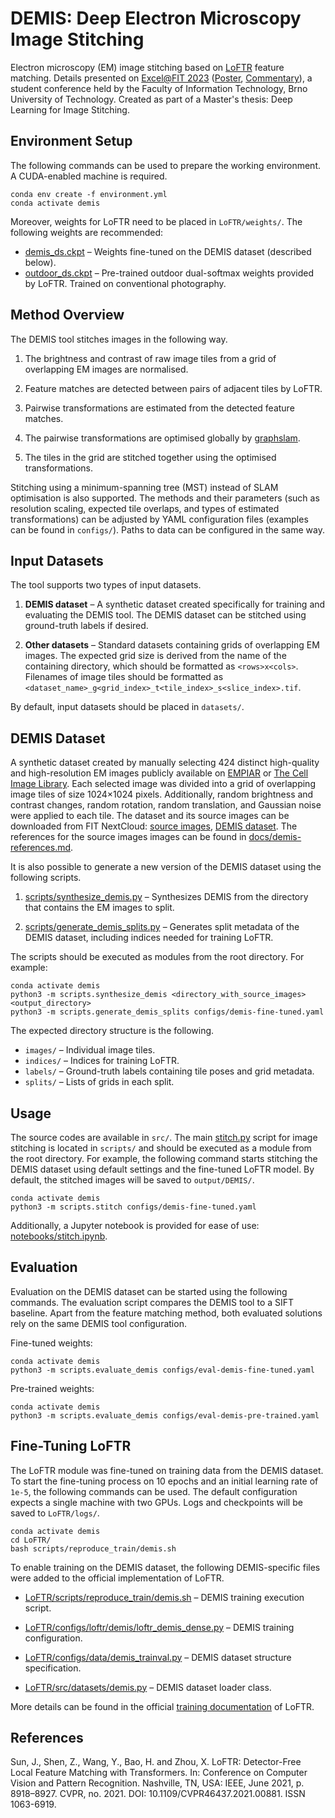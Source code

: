 # DEMIS: Deep Electron Microscopy Image Stitching

Electron microscopy (EM) image stitching based on [LoFTR](https://github.com/zju3dv/LoFTR)
feature matching. Details presented on [Excel@FIT 2023](https://excel.fit.vutbr.cz/)
([Poster](https://excel.fit.vutbr.cz/submissions/2023/015/15_poster.pdf),
[Commentary](https://excel.fit.vutbr.cz/submissions/2023/015/15.pdf)), a student
conference held by the Faculty of Information Technology, Brno University of Technology.
Created as part of a Master's thesis: Deep Learning for Image Stitching.

## Environment Setup

The following commands can be used to prepare the working environment. A CUDA-enabled
machine is required.

```
conda env create -f environment.yml
conda activate demis
```

Moreover, weights for LoFTR need to be placed in `LoFTR/weights/`. The following
weights are recommended:

  - [demis_ds.ckpt](https://drive.google.com/file/d/1HYnYKTxnAA5g7Tizk0Ney_Jeq_VoJYUu/view?usp=sharing)
    &ndash; Weights fine-tuned on the DEMIS dataset (described below).
  - [outdoor_ds.ckpt](https://drive.google.com/file/d/1M-VD35-qdB5Iw-AtbDBCKC7hPolFW9UY/view?usp=sharing)
    &ndash; Pre-trained outdoor dual-softmax weights provided by LoFTR. Trained
    on conventional photography.

## Method Overview

The DEMIS tool stitches images in the following way.

  1. The brightness and contrast of raw image tiles from a grid of overlapping
     EM images are normalised.
  
  2. Feature matches are detected between pairs of adjacent tiles by LoFTR.
  
  3. Pairwise transformations are estimated from the detected feature matches.
  
  4. The pairwise transformations are optimised globally by
     [graphslam](https://github.com/JeffLIrion/python-graphslam/).
  
  5. The tiles in the grid are stitched together using the optimised transformations.

Stitching using a minimum-spanning tree (MST) instead of SLAM optimisation is also
supported. The methods and their parameters (such as resolution scaling, expected tile
overlaps, and types of estimated transformations) can be adjusted by YAML configuration
files (examples can be found in `configs/`). Paths to data can be configured in the
same way.

## Input Datasets

The tool supports two types of input datasets.
  
  1. **DEMIS dataset** &ndash; A synthetic dataset created specifically for training and
  evaluating the DEMIS tool. The DEMIS dataset can be stitched using ground-truth labels
  if desired.
  
  2. **Other datasets** &ndash; Standard datasets containing grids of overlapping EM images.
  The expected grid size is derived from the name of the containing directory, which
  should be formatted as `<rows>x<cols>`. Filenames of image tiles should be formatted
  as `<dataset_name>_g<grid_index>_t<tile_index>_s<slice_index>.tif`.

By default, input datasets should be placed in `datasets/`.

## DEMIS Dataset

A synthetic dataset created by manually selecting 424 distinct high-quality and
high-resolution EM images publicly available on [EMPIAR](https://www.ebi.ac.uk/empiar/)
or [The Cell Image Library](http://www.cellimagelibrary.org/). Each selected image was
divided into a grid of overlapping image tiles of size 1024&times;1024 pixels. Additionally,
random brightness and contrast changes, random rotation, random translation, and Gaussian
noise were applied to each tile. The dataset and its source images can be downloaded
from FIT NextCloud: [source images](https://nextcloud.fit.vutbr.cz/s/773XXbQdYBGKxKH),
[DEMIS dataset](https://nextcloud.fit.vutbr.cz/s/R3GAr2JcSQFeyi6). The references for
the source images images can be found in [docs/demis-references.md](docs/demis-references.md).

It is also possible to generate a new version of the DEMIS dataset using the following
scripts.

  1. [scripts/synthesize_demis.py](scripts/synthesize_demis.py) &ndash; Synthesizes DEMIS
  from the directory that contains the EM images to split.
  
  2. [scripts/generate_demis_splits.py](scripts/generate_demis_splits.py) &ndash; Generates
  split metadata of the DEMIS dataset, including indices needed for training LoFTR.

The scripts should be executed as modules from the root directory. For example:

```
conda activate demis
python3 -m scripts.synthesize_demis <directory_with_source_images> <output_directory>
python3 -m scripts.generate_demis_splits configs/demis-fine-tuned.yaml
```

The expected directory structure is the following.

  - `images/` &ndash; Individual image tiles.
  - `indices/` &ndash; Indices for training LoFTR.
  - `labels/` &ndash; Ground-truth labels containing tile poses and grid metadata.
  - `splits/` &ndash; Lists of grids in each split.

## Usage

The source codes are available in `src/`. The main [stitch.py](scripts/stitch.py) script
for image stitching is located in `scripts/` and should be executed as a module from
the root directory. For example, the following command starts stitching the DEMIS dataset
using default settings and the fine-tuned LoFTR model. By default, the stitched images
will be saved to `output/DEMIS/`.

```
conda activate demis
python3 -m scripts.stitch configs/demis-fine-tuned.yaml
```

Additionally, a Jupyter notebook is provided for ease of use:
[notebooks/stitch.ipynb](notebooks/stitch.ipynb).

## Evaluation

Evaluation on the DEMIS dataset can be started using the following commands.
The evaluation script compares the DEMIS tool to a SIFT baseline. Apart from the
feature matching method, both evaluated solutions rely on the same DEMIS tool
configuration.

Fine-tuned weights:

```
conda activate demis
python3 -m scripts.evaluate_demis configs/eval-demis-fine-tuned.yaml
```

Pre-trained weights:

```
conda activate demis
python3 -m scripts.evaluate_demis configs/eval-demis-pre-trained.yaml
```

## Fine-Tuning LoFTR

The LoFTR module was fine-tuned on training data from the DEMIS dataset. To start
the fine-tuning process on 10 epochs and an initial learning rate of `1e-5`, the
following commands can be used. The default configuration expects a single machine
with two GPUs. Logs and checkpoints will be saved to `LoFTR/logs/`.

```
conda activate demis
cd LoFTR/
bash scripts/reproduce_train/demis.sh
```

To enable training on the DEMIS dataset, the following DEMIS-specific files were
added to the official implementation of LoFTR.
  
  - [LoFTR/scripts/reproduce_train/demis.sh](LoFTR/scripts/reproduce_train/demis.sh)
    &ndash; DEMIS training execution script.

  - [LoFTR/configs/loftr/demis/loftr_demis_dense.py](LoFTR/configs/loftr/demis/loftr_demis_dense.py)
    &ndash; DEMIS training configuration.
  
  - [LoFTR/configs/data/demis_trainval.py](LoFTR/configs/data/demis_trainval.py)
    &ndash; DEMIS dataset structure specification.
  
  - [LoFTR/src/datasets/demis.py](LoFTR/src/datasets/demis.py)
    &ndash; DEMIS dataset loader class.

More details can be found in the official
[training documentation](LoFTR/docs/TRAINING.md) of LoFTR. 

## References

Sun, J., Shen, Z., Wang, Y., Bao, H. and Zhou, X. LoFTR: Detector-Free Local
Feature Matching with Transformers. In: Conference on Computer Vision and
Pattern Recognition. Nashville, TN, USA: IEEE, June 2021, p. 8918&ndash;8927.
CVPR, no. 2021. DOI: 10.1109/CVPR46437.2021.00881. ISSN 1063-6919.
